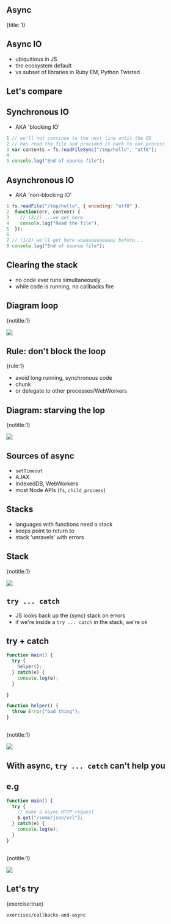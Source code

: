 ## Async
{title: 1}

## Async IO

- ubiquitious in JS
- the ecosystem default
- vs subset of libraries in Ruby EM, Python Twisted

## Let's compare

## Synchronous IO

- AKA 'blocking IO'

```javascript
1 // we'll not continue to the next line until the OS
2 // has read the file and provided it back to our process
3 var contents = fs.readFileSync("/tmp/hello", "utf8");
4 
5 console.log("End of source file");
```

## Asynchronous IO

- AKA 'non-blocking IO'

```javascript
1 fs.readFile("/tmp/hello", { encoding: "utf8" },
2  function(err, content) {
3    // (2/2) ...we get here
4    console.log("Read the file");
5  });
6
7 // (1/2) we'll get here waaaaaaaaaaaay before...
8 console.log("End of source file");
```

## Clearing the stack

- no code ever runs simultaneously
- while code is running, no callbacks fire

## Diagram loop
{notitle:1}

<img src="media/event-loop-schematic.png">

## Rule: don't block the loop
{rule:1}

- avoid long running, synchronous code
- chunk
- or delegate to other processes/WebWorkers

## Diagram: starving the lop
{notitle:1}

<img src="media/event-loop.png">

## Sources of async

- `setTimeout`
- AJAX
- IndexedDB, WebWorkers
- most Node APIs (`fs`, `child_process`)

## Stacks

- languages with functions need a stack
- keeps point to return to
- stack 'unravels' with errors

## Stack
{notitle:1}

<img src="media/stacks.png">


## `try ... catch`

- JS looks back up the (sync) stack on errors
- if we're inside a `try ... catch` in the stack, we're ok

## try + catch

```javascript
function main() {
  try {
    helper();
  } catch(e) {
    console.log(e);
  }

}

function helper() {
  throw Error("bad thing");
}
```

##   
{notitle:1}

<img src="media/try-catch-sync.jpg">

## With async, `try ... catch` can't help you

## e.g

```javascript
function main() {
  try {
    // make a async HTTP request
    $.get("/some/json/url");
  } catch(e) {
    console.log(e);
  }
}
```

##   
{notitle:1}

<img src="media/try-catch-async.jpg">

## Let's try
{exercise:true}

    exercises/callbacks-and-async
